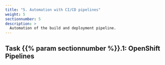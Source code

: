 ```yaml
---
title: "5. Automation with CI/CD pipelines"
weight: 5
sectionnumber: 5
description: >
  Automation of the build and deployment pipeline.
---
```



## Task {{% param sectionnumber %}}.1: OpenShift Pipelines
